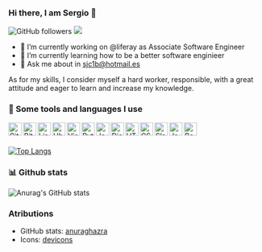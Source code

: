 ### Hi there, I am Sergio 👋

![GitHub followers](https://img.shields.io/github/followers/sergiojimcos?label=Follow&style=social) 
![](https://visitor-badge.glitch.me/badge?page_id=sergiojimcos.sergiojimcos)


- 🔭 I’m currently working on @liferay as Associate Software Engineer
- 🌱 I’m currently learning how to be a better software enginieer 
- 💬 Ask me about in sjc1b@hotmail.es

As for my skills, I consider myself a hard worker, responsible, with a great attitude and eager to learn and increase my knowledge. 

### 🚀 Some tools and languages I use

<img align="left" alt="Github" width="26px" src="icons/github.png"/>

<img align="left" alt="Bitbucket" width="26px" src="icons/bitbucket.svg"/>

<img align="left" alt="Linux" width="26px" src="icons/linux-tux.svg"/>

<img align="left" alt="Ubuntu" width="26px" src="icons/ubuntu.svg"/>

<img align="left" alt="Visual Studio Code" width="26px" src="icons/vscode.png"/>

<img align="left" alt="Python" width="26px" src="icons/python-original.svg"/>

<img align="left" alt="Java" width="26px" src="icons/java-original-wordmark.svg"/>

<img align="left" alt="Django" width="26px" src="icons/django-plain.svg"/>

<img align="left" alt="HTML" width="26px" src="icons/html5-original-wordmark.svg"/>

<img align="left" alt="CSS" width="26px" src="icons/css3-original-wordmark.svg"/>

<img align="left" alt="Slack" width="26px" src="icons/slack.svg"/>

<img align="left" alt="JavaScript" width="26px" src="icons/javascript-original.svg"/>

<img align="left" alt="Bootstrap" width="26px" src="icons/bootstrap-plain-wordmark.svg"/>

<br></br>

[![Top Langs](https://github-readme-stats.vercel.app/api/top-langs/?username=sergiojimcos&langs_count=10&layout=compact&theme=dracula)](https://github.com/sergiojimcos/github-readme-stats)


### 📊 Github stats
![Anurag's GitHub stats](https://github-readme-stats.vercel.app/api?username=sergiojimcos&show_icons=true&theme=dracula)


### Atributions
- GitHub stats: [anuraghazra](https://github.com/anuraghazra/github-readme-stats)
- Icons: [devicons](https://github.com/devicons/devicon)
